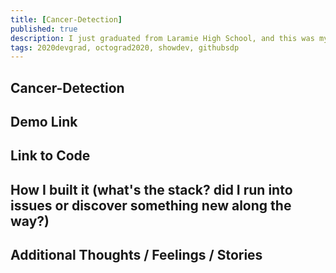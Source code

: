 ```yaml
---
title: [Cancer-Detection]
published: true
description: I just graduated from Laramie High School, and this was my final project for my STEM class.
tags: 2020devgrad, octograd2020, showdev, githubsdp
---
```


[Comment]: # (Cancer tumor malignancy rating using advanced machine learning techniques.)

[Note]: # ()

## Cancer-Detection


## Demo Link


## Link to Code

[Note]: # (Our markdown editor supports pretty embeds. If you're sharing a GitHub repo, try this syntax: `{% github link_to_your_repo %}`)

## How I built it (what's the stack? did I run into issues or discover something new along the way?)


## Additional Thoughts / Feelings / Stories


[Final Note]: # (CONGRATULATIONS!!! You are amazing!)
